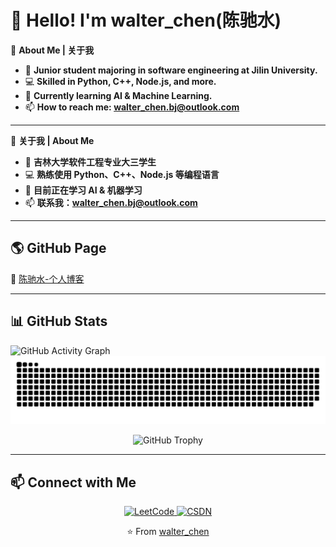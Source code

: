 # 👋 Hello! I'm walter_chen(陈驰水)  

🔭 **About Me | 关于我**  
- 🚀 **Junior student majoring in software engineering at Jilin University.**  
- 💻 **Skilled in Python, C++, Node.js, and more.**  
- 🌱 **Currently learning AI & Machine Learning.**  
- 📫 **How to reach me: [walter_chen.bj@outlook.com](mailto:walter_chen.bj@outlook.com)**  

---

🔭 **关于我 | About Me**  
- 🚀 **吉林大学软件工程专业大三学生**  
- 💻 **熟练使用 Python、C++、Node.js 等编程语言**  
- 🌱 **目前正在学习 AI & 机器学习**  
- 📫 **联系我：[walter_chen.bj@outlook.com](mailto:walter_chen.bj@outlook.com)**
---

## 🌎 GitHub Page  
🔗 [陈驰水-个人博客](https://ChenChiShui.github.io/)  

---

## 📊 GitHub Stats  

![GitHub Activity Graph](https://github-readme-activity-graph.vercel.app/graph?username=ChenChiShui&theme=github-dark)  
![GitHub Snake](https://github.com/ChenChiShui/ChenChiShui/blob/output/github-contribution-grid-snake.svg)  
<p align="center">
    <img src="https://github-profile-trophy.vercel.app/?username=ChenChiShui&theme=darkhub&column=2&title=Commits,Experience" alt="GitHub Trophy">
</p>

---
## 📫 Connect with Me  

<p align="center">
    <a href="https://leetcode.cn/u/walter_chen/" target="_blank">
        <img src="https://img.shields.io/badge/LeetCode-orange?style=for-the-badge&logo=LeetCode&logoColor=white" alt="LeetCode">
    </a>
    <a href="https://blog.csdn.net/m0_72113406?spm=1000.2115.3001.5343" target="_blank">
        <img src="https://img.shields.io/badge/CSDN-red?style=for-the-badge&logo=C&logoColor=white" alt="CSDN">
    </a>
</p>
<p align="center">
    ⭐️ From <a href="https://github.com/ChenChiShui">walter_chen</a>
</p>

